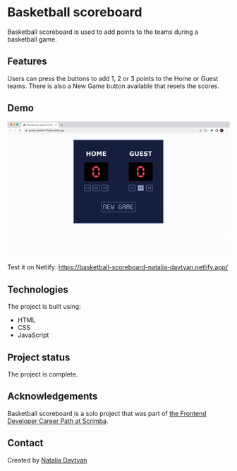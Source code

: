 # Basketball scoreboard

Basketball scoreboard is used to add points to the teams during a basketball game.

## Features
Users can press the buttons to add 1, 2 or 3 points to the Home or Guest teams. There is also a New Game button available that resets the scores.

## Demo
![The demonstration](./basketball-scoreboard.gif)

Test it on Netlify: https://basketball-scoreboard-natalia-davtyan.netlify.app/

## Technologies
The project is built using:
* HTML
* CSS
* JavaScript

## Project status
The project is complete.

## Acknowledgements
Basketball scoreboard is a solo project that was part of [the Frontend Developer Career Path at Scrimba](https://scrimba.com/learn/frontend).

## Contact
Created by [Natalia Davtyan](https://github.com/nataliadavtyan)
